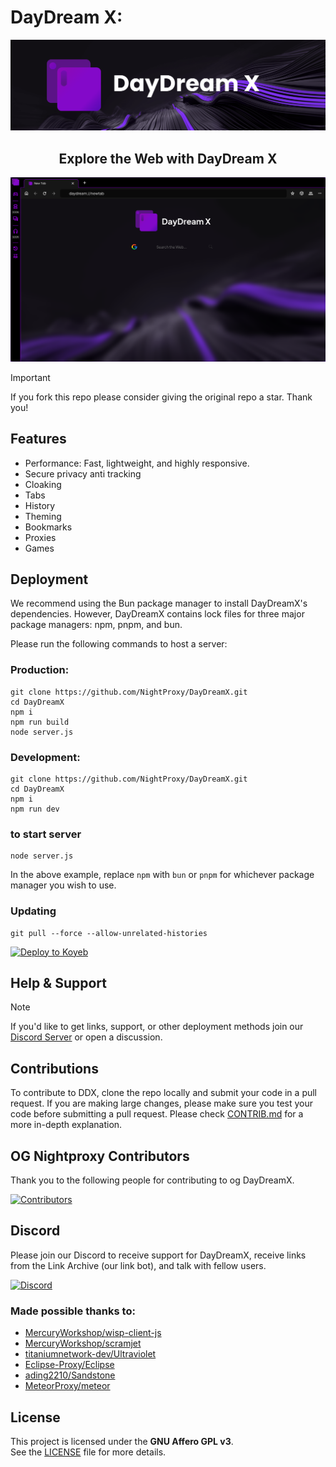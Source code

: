 # DayDream X:
<div align="center">
        <img src="/assets/DDXBanner.png" style="width: 1200px"/>
    <h2>Explore the Web with DayDream X</h2>
</div>

![inpreview](/assets/daydreamx.png)

> [!IMPORTANT]
> If you fork this repo please consider giving the original repo a
> star. Thank you!

## Features
- Performance: Fast, lightweight, and highly responsive.
- Secure privacy anti tracking 
- Cloaking
- Tabs
- History
- Theming
- Bookmarks
- Proxies
- Games

## Deployment

We recommend using the Bun package manager to install DayDreamX's dependencies. However, DayDreamX contains lock files for three major package managers: npm, pnpm, and bun.

Please run the following commands to host a server:
### Production:
```
git clone https://github.com/NightProxy/DayDreamX.git
cd DayDreamX
npm i
npm run build
node server.js
```
### Development:
```
git clone https://github.com/NightProxy/DayDreamX.git
cd DayDreamX
npm i
npm run dev
```
### to start server
```
node server.js
```

In the above example, replace `npm` with `bun` or `pnpm` for whichever package manager you wish to use.

### Updating

```
git pull --force --allow-unrelated-histories
```

<a target="_blank" href="https://app.koyeb.com/deploy?type=git&repository=github.com/NightProxy/DayDreamX"><img alt="Deploy to Koyeb" src="https://binbashbanana.github.io/deploy-buttons/buttons/remade/koyeb.svg"></a>

## Help & Support

> [!NOTE]
> If you'd like to get links, support, or other deployment methods join
> our [Discord Server](https://discord.night-x.com) or open a discussion.

## Contributions

To contribute to DDX, clone the repo locally and submit your code in a pull
request. If you are making large changes, please make sure you test your code
before submitting a pull request. Please check [CONTRIB.md](/CONTRIB.md) for a more in-depth explanation.

## OG Nightproxy Contributors

Thank you to the following people for contributing to og DayDreamX.

[![Contributors](https://contrib.rocks/image?repo=NxroProxy/DayDreamX)](https://github.com/NightProxy/DayDreamX/graphs/contributors)

## Discord

Please join our Discord to receive support for DayDreamX, receive links from the Link Archive (our link bot), and talk with fellow users.

[![Discord](https://invidget.switchblade.xyz/QmWUfvm4bn?theme=dark)](https://discord.night-x.com)

### Made possible thanks to:

* [MercuryWorkshop/wisp-client-js](https://github.com/MercuryWorkshop/wisp-client-js)
* [MercuryWorkshop/scramjet](https://github.com/MercuryWorkshop/scramjet)
* [titaniumnetwork-dev/Ultraviolet](https://github.com/titaniumnetwork-dev/Ultraviolet)
* [Eclipse-Proxy/Eclipse](https://github.com/Eclipse-Proxy/Eclipse)
* [ading2210/Sandstone](https://github.com/ading2210/sandstone)
* [MeteorProxy/meteor](https://github.com/MeteorProxy/meteor-old)

## License

This project is licensed under the **GNU Affero GPL v3**.  
See the [LICENSE](LICENSE) file for more details.

